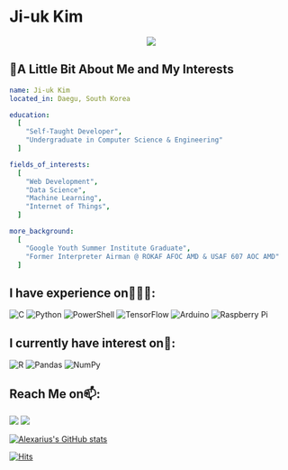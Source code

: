 # Ji-uk Kim
<p align="center">
  <img src="https://capsule-render.vercel.app/api?type=waving&color=timeGradient&text=Hello!&height=100&section=header"/>
</p>

<h2>👋A Little Bit About Me and My Interests</h2>

```yaml
name: Ji-uk Kim
located_in: Daegu, South Korea

education:
  [
    "Self-Taught Developer",
    "Undergraduate in Computer Science & Engineering"
  ]

fields_of_interests:
  [
    "Web Development",
    "Data Science",
    "Machine Learning",
    "Internet of Things",
  ]

more_background:
  [
    "Google Youth Summer Institute Graduate",
    "Former Interpreter Airman @ ROKAF AFOC AMD & USAF 607 AOC AMD"
  ]

```

## I have experience on👨🏻‍💻:
![C](https://img.shields.io/badge/c-%2300599C.svg?style=for-the-badge&logo=c&logoColor=white)
![Python](https://img.shields.io/badge/python-3670A0?style=for-the-badge&logo=python&logoColor=ffdd54)
![PowerShell](https://img.shields.io/badge/PowerShell-%235391FE.svg?style=for-the-badge&logo=powershell&logoColor=white)
![TensorFlow](https://img.shields.io/badge/TensorFlow-%23FF6F00.svg?style=for-the-badge&logo=TensorFlow&logoColor=white)
![Arduino](https://img.shields.io/badge/-Arduino-00979D?style=for-the-badge&logo=Arduino&logoColor=white)
![Raspberry Pi](https://img.shields.io/badge/-RaspberryPi-C51A4A?style=for-the-badge&logo=Raspberry-Pi)
## I currently have interest on🌱:
![R](https://img.shields.io/badge/r-%23276DC3.svg?style=for-the-badge&logo=r&logoColor=white)
![Pandas](https://img.shields.io/badge/pandas-%23150458.svg?style=for-the-badge&logo=pandas&logoColor=white)
![NumPy](https://img.shields.io/badge/numpy-%23013243.svg?style=for-the-badge&logo=numpy&logoColor=white)
## Reach Me on📫:
<a href="mailto:jukkim046@knu.ac.kr" target="_blank"><img src="https://img.shields.io/badge/Gmail-D14836?style=for-the-badge&logo=gmail&logoColor=white"/></a>
<a href="https://www.instagram.com/rktmanindahouse" target="_blank"><img src="https://img.shields.io/badge/Instagram-%23E4405F?style=for-the-badge&logo=Instagram&logoColor=white"/></a>

[![Alexarius's GitHub stats](https://github-readme-stats.vercel.app/api?username=Alexarius&show_icons=true&theme=radical&count_private=true)](https://github.com/anuraghazra/github-readme-stats)

[![Hits](https://hits.seeyoufarm.com/api/count/incr/badge.svg?url=https%3A%2F%2Fgithub.com%2FAlexarius&count_bg=%2379C83D&title_bg=%23555555&icon=&icon_color=%23E7E7E7&title=hits&edge_flat=false)](https://hits.seeyoufarm.com)

<!--
<a href="{연결할 링크}" target="_blank"><img src="https://img.shields.io/badge/{쓰고 싶은 텍스트}-{컬러 코드}?style=flat-square&logo={브랜드 이름}&logoColor=white"/></a>

https://github.com/Ileriayo/markdown-badges
-->
